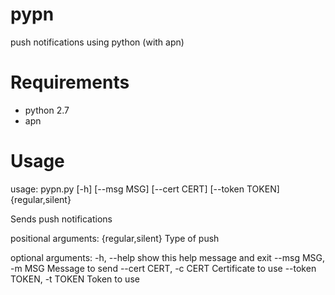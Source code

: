 # pypn
push notifications using python (with apn)

# Requirements

- python 2.7
- apn

# Usage

usage: pypn.py [-h] [--msg MSG] [--cert CERT] [--token TOKEN] {regular,silent}

Sends push notifications

positional arguments:
  {regular,silent}      Type of push

optional arguments:
  -h, --help            show this help message and exit
  --msg MSG, -m MSG     Message to send
  --cert CERT, -c CERT  Certificate to use
  --token TOKEN, -t TOKEN
                        Token to use